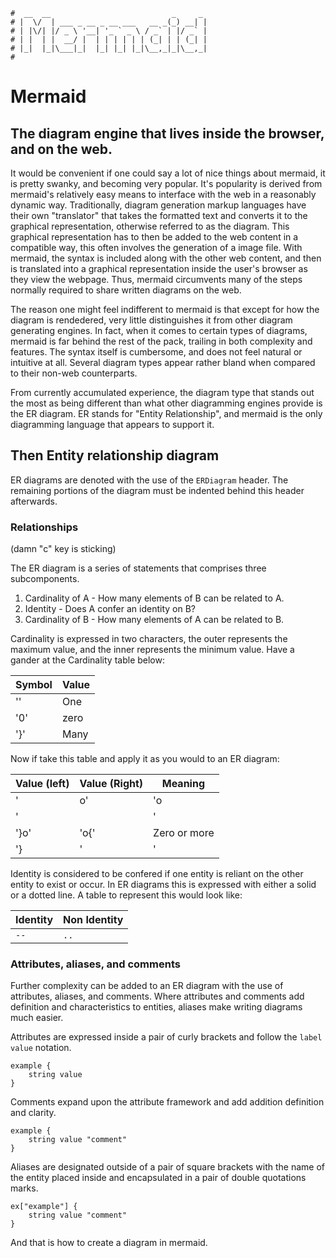 ```text
#  __  __                           _     _
# |  \/  | ___ _ __ _ __ ___   __ _(_) __| |
# | |\/| |/ _ \ '__| '_ ` _ \ / _` | |/ _` |
# | |  | |  __/ |  | | | | | | (_| | | (_| |
# |_|  |_|\___|_|  |_| |_| |_|\__,_|_|\__,_|
#
```

Mermaid
=======

The diagram engine that lives inside the browser, and on the web.
-----------------------------------------------------------------

It would be convenient if one could say a lot of nice things about mermaid, it is pretty swanky, and
becoming very popular. It's popularity is derived from mermaid's relatively easy means to interface with the web in
a reasonably dynamic way. Traditionally, diagram generation markup languages have their own "translator" that
takes the formatted text and converts it to the graphical representation, otherwise referred to as the
diagram. This graphical representation has to then be added to the web content in a compatible way, this often
involves the generation of a image file. With mermaid, the syntax is included along with the other web
content, and then is translated into a graphical representation inside the user's browser as they view the
webpage. Thus, mermaid circumvents many of the steps normally required to share written diagrams on the web.

The reason one might feel indifferent to mermaid is that except for how the diagram is rendedered, very little
distinguishes it from other diagram generating engines. In fact, when it comes to certain types of diagrams,
mermaid is far behind the rest of the pack, trailing in both complexity and features. The syntax itself is
cumbersome, and does not feel natural or intuitive at all. Several diagram types appear rather bland when
compared to their non-web counterparts.

From currently accumulated experience, the diagram type that stands out the most as being different than what
other diagramming engines provide is the ER diagram. ER stands for "Entity Relationship", and mermaid is the
only diagramming language that appears to support it. 

Then Entity relationship diagram
-----------------------

ER diagrams are denoted with the use of the `ERDiagram` header. The remaining portions of the diagram must be
indented behind this header afterwards. 

### Relationships

(damn "c" key is sticking)

The ER diagram is a series of statements that comprises three subcomponents.

1. Cardinality of A - How many elements of B can be related to A.
2. Identity - Does A confer an identity on B?
3. Cardinality of B - How many elements of A can be related to B.

Cardinality is expressed in two characters, the outer represents the maximum value, and the inner represents
the minimum value. Have a gander at the Cardinality table below:

| Symbol  | Value   |
| ------- | ------- |
| '\'     | One     |
| '0'     | zero    |
| '}'     | Many    |

Now if take this table and apply it as you would to an ER diagram:

| Value (left) | Value (Right) | Meaning |
|--------------|---------------|---------|
| '|o'         | 'o|'          | zero or one |
| '||'         |  '||'        | Exatly one |
| '}o'         | 'o{'        | Zero or more |
| '}|'         | '|{'        | One or more |

Identity is considered to be confered if one entity is reliant on the other entity to exist or occur. In ER
diagrams this is expressed with either a solid or a dotted line. A table to represent this would look like:

| Identity | Non Identity |
| ---------| -------------|
|  `--`    | `..`         |

### Attributes, aliases, and comments

Further complexity can be added to an ER diagram with the use of attributes, aliases, and comments. Where
attributes and comments add definition and characteristics to entities, aliases make writing diagrams much
easier. 

Attributes are expressed inside a pair of curly brackets and follow the `label value` notation.

```mermaid
example {
    string value
}
```

Comments expand upon the attribute framework and add addition definition and clarity.

```mermaid
example {
    string value "comment"
}
```

Aliases are designated outside of a pair of square brackets with the name of the entity placed inside and
encapsulated in a pair of double quotations marks. 

```mermaid
ex["example"] {
    string value "comment"
}
```

And that is how to create a diagram in mermaid.
